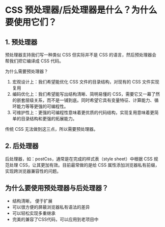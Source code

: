 # CSS 预处理器/后处理器是什么？为什么要使⽤它们？

## 1. 预处理器

预处理器支持我们写一种类似 CSS 但实际并不是 CSS 的语言，然后预处理器会帮我们把它编译成 CSS 代码。

为什么需要预处理器？

1. 宏观设计上：我们希望能优化 CSS ⽂件的⽬录结构，对现有的 CSS ⽂件实现复⽤
2. 编码优化上：我们希望能写出结构清晰、简明易懂的 CSS，需要它又一幕了然的嵌套层级关系，而不是一铺到底。同时希望它具有变量特征、计算能力、循环能力等等更强的可编程性。
3. 可维护性上：更强的可编程性意味着更优质的代码结构，实现复用意味着更简单的目录结构和更强的拓展能力。

传统 CSS 无法做到这三点，所以需要预处理器。

## 2. 后处理器

后处理器，如：postCss，通常是在完成的样式表（style sheet）中根据 CSS 规范处理 CSS，让其更加有效。⽬前最常做的是给 CSS 属性添加浏览器私有前缀，实现跨浏览器兼容性的问题。

## 为什么要使用预处理器与后处理器？

* 结构清晰， 便于扩展
* 可以很⽅便的屏蔽浏览器私有语法的差异
* 可以轻松实现多重继承
* 完美的兼容了CSS代码，可以应⽤到⽼项⽬中
